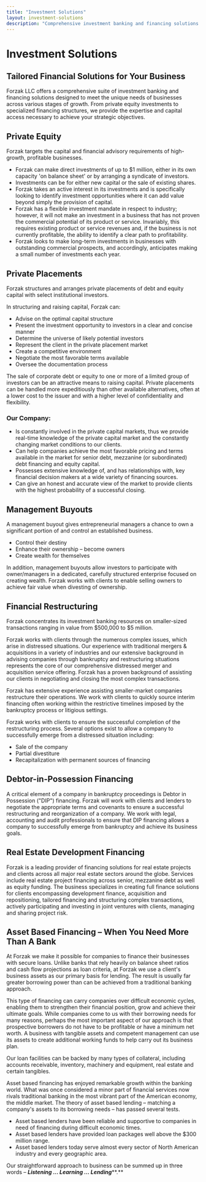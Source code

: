 ```yaml
---
title: "Investment Solutions"
layout: investment-solutions
description: "Comprehensive investment banking and financing solutions for businesses of all sizes."
---
```


# Investment Solutions

## Tailored Financial Solutions for Your Business

Forzak LLC offers a comprehensive suite of investment banking and financing solutions designed to meet the unique needs of businesses across various stages of growth. From private equity investments to specialized financing structures, we provide the expertise and capital access necessary to achieve your strategic objectives.

## Private Equity

Forzak targets the capital and financial advisory requirements of high-growth, profitable businesses.

- Forzak can make direct investments of up to $1 million, either in its own capacity 'on balance sheet' or by arranging a syndicate of investors.
- Investments can be for either new capital or the sale of existing shares.
- Forzak takes an active interest in its investments and is specifically looking to identify investment opportunities where it can add value beyond simply the provision of capital.
- Forzak has a flexible investment mandate in respect to industry; however, it will not make an investment in a business that has not proven the commercial potential of its product or service. Invariably, this requires existing product or service revenues and, if the business is not currently profitable, the ability to identify a clear path to profitability.
- Forzak looks to make long-term investments in businesses with outstanding commercial prospects, and accordingly, anticipates making a small number of investments each year.

## Private Placements

Forzak structures and arranges private placements of debt and equity capital with select institutional investors.

In structuring and raising capital, Forzak can:

- Advise on the optimal capital structure
- Present the investment opportunity to investors in a clear and concise manner
- Determine the universe of likely potential investors
- Represent the client in the private placement market
- Create a competitive environment
- Negotiate the most favorable terms available
- Oversee the documentation process

The sale of corporate debt or equity to one or more of a limited group of investors can be an attractive means to raising capital. Private placements can be handled more expeditiously than other available alternatives, often at a lower cost to the issuer and with a higher level of confidentiality and flexibility.

### Our Company:

- Is constantly involved in the private capital markets, thus we provide real-time knowledge of the private capital market and the constantly changing market conditions to our clients.
- Can help companies achieve the most favorable pricing and terms available in the market for senior debt, mezzanine (or subordinated) debt financing and equity capital.
- Possesses extensive knowledge of, and has relationships with, key financial decision makers at a wide variety of financing sources.
- Can give an honest and accurate view of the market to provide clients with the highest probability of a successful closing.

## Management Buyouts

A management buyout gives entrepreneurial managers a chance to own a significant portion of and control an established business.

- Control their destiny
- Enhance their ownership – become owners
- Create wealth for themselves

In addition, management buyouts allow investors to participate with owner/managers in a dedicated, carefully structured enterprise focused on creating wealth. Forzak works with clients to enable selling owners to achieve fair value when divesting of ownership.

## Financial Restructuring

Forzak concentrates its investment banking resources on smaller-sized transactions ranging in value from $500,000 to $5 million.

Forzak works with clients through the numerous complex issues, which arise in distressed situations. Our experience with traditional mergers & acquisitions in a variety of industries and our extensive background in advising companies through bankruptcy and restructuring situations represents the core of our comprehensive distressed merger and acquisition service offering. Forzak has a proven background of assisting our clients in negotiating and closing the most complex transactions.

Forzak has extensive experience assisting smaller-market companies restructure their operations. We work with clients to quickly source interim financing often working within the restrictive timelines imposed by the bankruptcy process or litigious settings.

Forzak works with clients to ensure the successful completion of the restructuring process. Several options exist to allow a company to successfully emerge from a distressed situation including:

- Sale of the company
- Partial divestiture
- Recapitalization with permanent sources of financing

## Debtor-in-Possession Financing

A critical element of a company in bankruptcy proceedings is Debtor in Possession ("DIP") financing. Forzak will work with clients and lenders to negotiate the appropriate terms and covenants to ensure a successful restructuring and reorganization of a company. We work with legal, accounting and audit professionals to ensure that DIP financing allows a company to successfully emerge from bankruptcy and achieve its business goals.

## Real Estate Development Financing

Forzak is a leading provider of financing solutions for real estate projects and clients across all major real estate sectors around the globe. Services include real estate project financing across senior, mezzanine debt as well as equity funding. The business specializes in creating full finance solutions for clients encompassing development finance, acquisition and repositioning, tailored financing and structuring complex transactions, actively participating and investing in joint ventures with clients, managing and sharing project risk.

## Asset Based Financing – When You Need More Than A Bank

At Forzak we make it possible for companies to finance their businesses with secure loans. Unlike banks that rely heavily on balance sheet ratios and cash flow projections as loan criteria, at Forzak we use a client's business assets as our primary basis for lending. The result is usually far greater borrowing power than can be achieved from a traditional banking approach.

This type of financing can carry companies over difficult economic cycles, enabling them to strengthen their financial position, grow and achieve their ultimate goals. While companies come to us with their borrowing needs for many reasons, perhaps the most important aspect of our approach is that prospective borrowers do not have to be profitable or have a minimum net worth. A business with tangible assets and competent management can use its assets to create additional working funds to help carry out its business plan.

Our loan facilities can be backed by many types of collateral, including accounts receivable, inventory, machinery and equipment, real estate and certain tangibles.

Asset based financing has enjoyed remarkable growth within the banking world. What was once considered a minor part of financial services now rivals traditional banking in the most vibrant part of the American economy, the middle market. The theory of asset based lending – matching a company's assets to its borrowing needs – has passed several tests.

- Asset based lenders have been reliable and supportive to companies in need of financing during difficult economic times.
- Asset based lenders have provided loan packages well above the $300 million range.
- Asset based lenders today serve almost every sector of North American industry and every geographic area.

Our straightforward approach to business can be summed up in three words – ***Listening ... Learning ... Lending*****.**